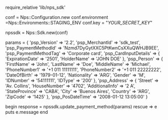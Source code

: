 require_relative 'lib/nps_sdk'

conf = Nps::Configuration.new
conf.environment =Nps::Environments::STAGING_ENV
conf.key = "_YOUR_SECRET_KEY_"

npssdk = Nps::Sdk.new(conf)

params = {
    'psp_Version' => '2.2',
    'psp_MerchantId' => 'sdk_test',
    'psp_PaymentMethodId' => 'Nzmd7DyGytXXC5PtKwnCsXXuQWHJB9EE',
    'psp_PaymentMethodTag' => 'Corporate card',
    'psp_CardInputDetails'  => {
        'ExpirationDate' => '2501',
        'HolderName' => 'JOHN DOE'
    },
    'psp_Person'  => {
        'FirstName' => 'John',
        'LastName' => 'Doe',
        'MiddleName' => 'Michael',
        'PhoneNumber1' => '+1 011 11111111',
        'PhoneNumber2' => '+1 011 22222222',
        'DateOfBirth' => '1979-01-12',
        'Nationality' => 'ARG',
        'Gender' => 'M',
        'IDNumber' => '54111111',
        'IDType' => '200'
    },
    'psp_Address'  => {
        'Street' => 'Av. Collins',
        'HouseNumber' => '4702',
        'AdditionalInfo' => '2 A',
        'StateProvince' => 'CABA',
        'City' => 'Buenos Aires',
        'Country' => 'ARG',
        'ZipCode' => '1425'
    },
    'psp_PosDateTime' => '2008-01-12 13:05:00'
}

begin 
    response = npssdk.update_payment_method(params) 
rescue => e 
    puts e.message 
end 
